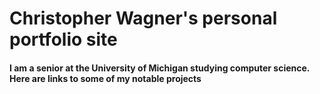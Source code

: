 # Christopher Wagner's personal portfolio site
#### I am a senior at the University of Michigan studying computer science.  Here are links to some of my notable projects

